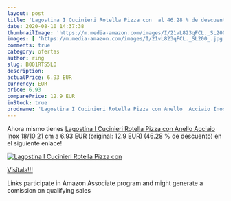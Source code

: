 ```yaml
---
layout: post
title: 'Lagostina I Cucinieri Rotella Pizza con  al 46.28 % de descuento'
date: 2020-08-10 14:37:38
thumbnailImage: 'https://m.media-amazon.com/images/I/21vL823qFCL._SL200_.jpg'
images: [ 'https://m.media-amazon.com/images/I/21vL823qFCL._SL200_.jpg' ]
comments: true
category: ofertas
author: ring
slug: B001RTS5LO
description:
actualPrice: 6.93 EUR
currency: EUR
price: 6.93
comparePrice: 12.9 EUR
inStock: true
prodname: 'Lagostina I Cucinieri Rotella Pizza con Anello  Acciaio Inox 18/10  21 cm'
---
```


Ahora mismo tienes [Lagostina I Cucinieri Rotella Pizza con Anello  Acciaio Inox 18/10  21 cm](https://www.amazon.it/dp/B001RTS5LO/?tag=tolees00-21) a 6.93 EUR (original: 12.9 EUR) (46.28 %  de descuento) en el siguiente enlace!

[![Lagostina I Cucinieri Rotella Pizza con ](https://m.media-amazon.com/images/I/21vL823qFCL._SL200_.jpg)](https://www.amazon.it/dp/B001RTS5LO/?tag=tolees00-21)

[Visítala!!!](https://www.amazon.it/dp/B001RTS5LO/?tag=tolees00-21)

Links participate in Amazon Associate program and might generate a comission on qualifying sales
